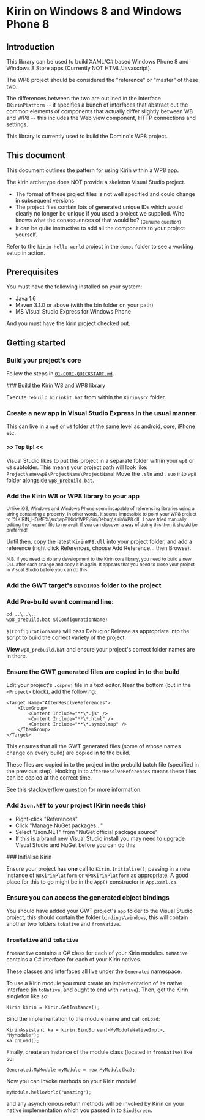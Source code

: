 # Kirin on Windows 8 and Windows Phone 8

## Introduction

This library can be used to build XAML/C# based Windows Phone 8 and Windows 8 Store apps 
(Currently NOT HTML/Javascript).

The WP8 project should be considered the "reference" or "master" of these two.

The differences between the two are outlined in the interface `IKirinPlatform` -- 
it specifies a bunch of interfaces that abstract out the common elements of
components that actually differ slightly between W8 and WP8 -- this includes the 
Web view component, HTTP connections and settings.

This library is currently used to build the Domino's WP8 project.

## This document
This document outlines the pattern for using Kirin within a WP8 app.

The kirin archetype does NOT provide a skeleton Visual Studio project.

* The format of these project files is not well specified and could change in subsequent versions
* The project files contain lots of generated unique IDs which would clearly no longer be unique if you used a project we supplied.  Who knows what the consequences of that would be?  <sub>(Genuine question)</sub>
* It can be quite instructive to add all the components to your project yourself.

Refer to the `kirin-hello-world` project in the `demos` folder to see a working setup in action.

## Prerequisites
You must have the following installed on your system:

* Java 1.6
* Maven 3.1.0 or above (with the bin folder on your path)
* MS Visual Studio Express for Windows Phone

And you must have the kirin project checked out.

## Getting started

### Build your project's core

Follow the steps in [`01-CORE-QUICKSTART.md`](01-CORE-QUICKSTART.md).

### Build the Kirin W8 and WP8 library 

Execute `rebuild_kirinkit.bat` from within the `Kirin\src` folder.

### Create a new app in Visual Studio Express in the usual manner.

This can live in a `wp8` or `w8` folder at the same level as android, core, iPhone etc.

#### >> Top tip! <<

Visual Studio likes to put this project in a separate folder within your `wp8` or `w8` subfolder.  This means your project path will look like: `ProjectName\wp8\ProjectName\ProjectName`!  Move the `.sln` and `.suo` into `wp8` folder alongside `wp8_prebuild.bat`.


### Add the Kirin W8 or WP8 library to your app

<sub>
Unlike iOS, Windows and Windows Phone seem incapable of referencing libraries using a 
string containing a property.  In other words, it seems impossible to point your WP8 
project to `%KIRIN_HOME%\src\wp8\KirinWP8\Bin\Debug\KirinWP8.dll`.  I have tried manually editing the `.csproj` file to no avail.  If you can discover a way of doing this then it should be preferred!
</sub>

Until then, copy the latest `KirinWP8.dll` into your project folder, and add a reference 
(right click References, choose Add Reference... then Browse).

<sub>
N.B. if you need to do any development to the Kirin core library, you need to build a new
DLL after each change and copy it in again.  It appears that you need to close your 
project in Visual Studio before you can do this.
</sub>

### Add the GWT target's `BINDINGS` folder to the project

### Add Pre-build event command line:

    cd ..\..\..
    wp8_prebuild.bat $(ConfigurationName)

`$(ConfigurationName)` will pass Debug or Release as appropriate into the script to build the correct variety of the project.  

**View** `wp8_prebuild.bat` and ensure your project's correct folder names are in there.

### Ensure the GWT generated files are copied in to the build

Edit your project's `.csproj` file in a text editor.  Near the bottom (but in the `<Project>` block), add the following: 

    <Target Name="AfterResolveReferences">
        <ItemGroup>
            <Content Include="**\*.js" />
            <Content Include="**\*.html" />
            <Content Include="**\*.symbolmap" />
        </ItemGroup>
    </Target>

This ensures that all the GWT generated files (some of whose names change on every build) are copied in to the build.

These files are copied in to the project in the prebuild batch file (specified in the previous step).  Hooking in to `AfterResolveReferences` means these files can be copied at the correct time.

See [this stackoverflow question](http://stackoverflow.com/questions/5926311/) for more information. 


### Add `Json.NET` to your project (Kirin needs this)
* Right-click "References"
* Click "Manage NuGet packages..."
* Select "Json.NET" from "NuGet official package source"
* If this is a brand new Visual Studio install you may need to upgrade Visual Studio and NuGet before you can do this

### Initialise Kirin

Ensure your project has **one** call to `Kirin.Initialize()`, passing in a new instance of
`W8KirinPlatform` or `WP8KirinPlatform` as appropriate.  A good place for this to go
might be in the `App()` constructor in `App.xaml.cs`.

### Ensure you can access the generated object bindings

You should have added your GWT project's `app` folder to the Visual Studio project, this 
should contain the folder `bindings\windows`, this will contain another two folders 
`toNative` and `fromNative`.  

### `fromNative` and `toNative`

`fromNative` contains a C# class for each of your Kirin modules.
`toNative` contains a C# interface for each of your Kirin natives.

These classes and interfaces all live under the `Generated` namespace.

To use a Kirin module you must create an implementation of its native interface (in 
`toNative`, and ought to end with `native`).
Then, get the Kirin singleton like so:

    Kirin kirin = Kirin.GetInstance();

Bind the implementation to the module name and call `onLoad`:

    KirinAssistant ka = kirin.BindScreen(<MyModuleNativeImpl>, "MyModule");
    ka.onLoad();

Finally, create an instance of the module class (located in `fromNative`) like so:

    Generated.MyModule myModule = new MyModule(ka);

Now you can invoke methods on your Kirin module!

    myModule.helloWorld("amazing");

and any asynchronous return methods will be invoked by Kirin on your native implementation
which you passed in to `BindScreen`.